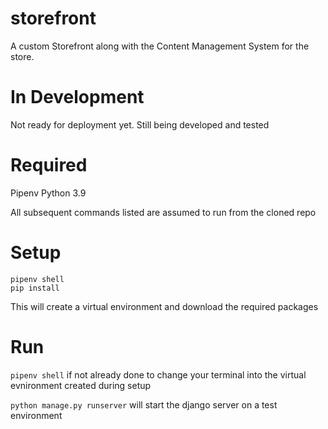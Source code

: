 # storefront
A custom Storefront along with the Content Management System for the store.

# In Development
Not ready for deployment yet. Still being developed and tested

# Required 
Pipenv
Python 3.9

All subsequent commands listed are assumed to run from the cloned repo

# Setup

```
pipenv shell
pip install
```

This will create a virtual environment and download the required packages

# Run
`pipenv shell` if not already done to change your terminal into the virtual evnironment created during setup

`python manage.py runserver` will start the django server on a test environment
